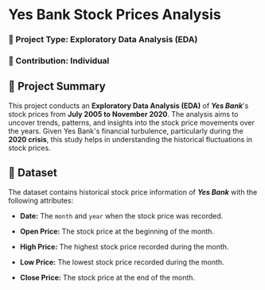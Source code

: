 # **Yes Bank Stock Prices Analysis**

### 📌 Project Type: Exploratory Data Analysis (EDA)

### 👤 Contribution: Individual

## 📖 Project Summary
This project conducts an **Exploratory Data Analysis (EDA)** of ***Yes Bank***'s stock prices from **July 2005 to November 2020**. The analysis aims to uncover trends, patterns, and insights into the stock price movements over the years. Given Yes Bank's financial turbulence, particularly during the **2020 crisis**, this study helps in understanding the historical fluctuations in stock prices.

## 📂 Dataset
The dataset contains historical stock price information of ***Yes Bank*** with the following attributes:

- **Date:** The `month` and `year` when the stock price was recorded.

- **Open Price:** The stock price at the beginning of the month.

- **High Price:** The highest stock price recorded during the month.

- **Low Price:** The lowest stock price recorded during the month.

- **Close Price:** The stock price at the end of the month.
